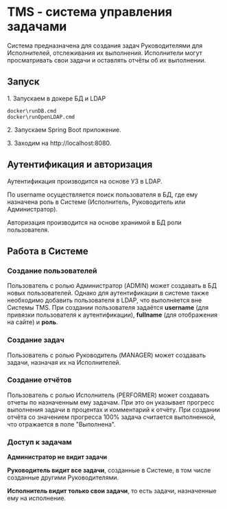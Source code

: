 # TMS - система управления задачами

Система предназначена для создания задач Руководителями для Исполнителей, отслеживания их выполнения.
Исполнители могут просматривать свои задачи и оставлять отчёты об их выполнении. 

## Запуск

1\. Запускаем в докере БД и LDAP
```
docker\runDB.cmd
docker\runOpenLDAP.cmd
```

2\. Запускаем Spring Boot приложение.

3\. Заходим на http://localhost:8080.

## Аутентификация и авторизация

Аутентификация производится на основе УЗ в LDAP.

По username осуществляется поиск пользователя в БД, где ему назначена роль в Системе
(Исполнитель, Руководитель или Администратор).

Авторизация производится на основе хранимой в БД роли пользователя.

## Работа в Системе

### Создание пользователей

Пользователь с ролью Администратор (ADMIN) может создавать в БД новых пользователей. Однако для аутентификации в системе также
необходимо добавить пользователя в LDAP, что выполняется вне Системы TMS.
При создании пользователя задаётся **username** (для привязки пользователя к аутентификации),
**fullname** (для отображения на сайте) и **роль**.

### Создание задач

Пользователь с ролью Руководитель (MANAGER) может создавать задачи, назначая их на Исполнителей.

### Создание отчётов

Пользователь с ролью Исполнитель (PERFORMER) может создавать отчеты по назначенным ему задачам.
При это он указывает прогресс выполнения задачи в процентах и комментарий к отчёту.
При создании отчёта со значением прогресса 100% задача считается выполненной, что отражается в поле "Выполнена".

### Доступ к задачам

**Администратор не видит задачи**

**Руководитель видит все задачи**, созданные в Системе, в том числе созданные другими Руководителями.

**Исполнитель видит только свои задачи**, то есть задачи, назначенные ему на исполнение.